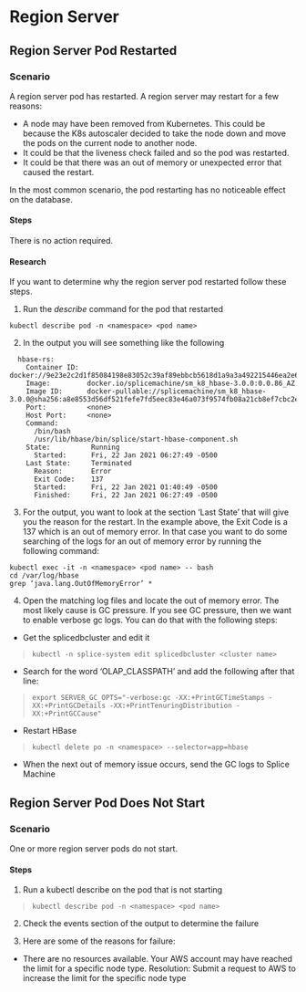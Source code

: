 # Region Server

## Region Server Pod Restarted

### Scenario

A region server pod has restarted. A region server may restart for a few reasons:

* A node may have been removed from Kubernetes. This could be because the K8s autoscaler decided to take the node down and move the pods on the current node to another node.
* It could be that the liveness check failed and so the pod was restarted.
* It could be that there was an out of memory or unexpected error that caused the restart.
  
In the most common scenario, the pod restarting has no noticeable effect on the database.

#### Steps
There is no action required. 

#### Research
If you want to determine why the region server pod restarted follow these steps. 

1. Run the _describe_ command for the pod that restarted

```
kubectl describe pod -n <namespace> <pod name>
```

2. In the output you will see something like the following

```
  hbase-rs:
    Container ID:  docker://9e23e2c2d1f85084198e83052c39af89ebbcb5618d1a9a3a492215446ea2e688
    Image:         docker.io/splicemachine/sm_k8_hbase-3.0.0:0.0.86_AZ
    Image ID:      docker-pullable://splicemachine/sm_k8_hbase-3.0.0@sha256:a8e8553d56df521fefe7fd5eec83e46a073f9574fb08a21cb8ef7cbc2e609189
    Port:          <none>
    Host Port:     <none>
    Command:
      /bin/bash
      /usr/lib/hbase/bin/splice/start-hbase-component.sh
    State:          Running
      Started:      Fri, 22 Jan 2021 06:27:49 -0500
    Last State:     Terminated
      Reason:       Error
      Exit Code:    137
      Started:      Fri, 22 Jan 2021 01:40:49 -0500
      Finished:     Fri, 22 Jan 2021 06:27:49 -0500
```



3. For the output, you want to look at the section ‘Last State’ that will give you the reason for the restart. In the example above, the Exit Code is a 137 which is an out of memory error. In that case you want to do some searching of the logs for an out of memory error by running the following command:

```
kubectl exec -it -n <namespace> <pod name> -- bash
cd /var/log/hbase
grep ‘java.lang.OutOfMemoryError’ *
```

4. Open the matching log files and locate the out of memory error. The most likely cause is GC pressure. If you see GC pressure, then we want to enable verbose gc logs. You can do that with the following steps:

* Get the splicedbcluster and edit it
> ```
> kubectl -n splice-system edit splicedbcluster <cluster name>
> ```
* Search for the word ‘OLAP_CLASSPATH’ and add the following after that line:
> ```
> export SERVER_GC_OPTS="-verbose:gc -XX:+PrintGCTimeStamps -XX:+PrintGCDetails -XX:+PrintTenuringDistribution -XX:+PrintGCCause"
> ```
* Restart HBase
> ```
> kubectl delete po -n <namespace> --selector=app=hbase
> ```
* When the next out of memory issue occurs, send the GC logs to Splice Machine



## Region Server Pod Does Not Start
### Scenario
One or more region server pods do not start.
#### Steps

1. Run a kubectl describe on the pod that is not starting

> ```
> kubectl describe pod -n <namespace> <pod name>
> ```

2. Check the events section of the output to determine the failure

3. Here are some of the reasons for failure:

* There are no resources available. Your AWS account may have reached the limit for a specific node type.
Resolution: Submit a request to AWS to increase the limit for the specific node type
